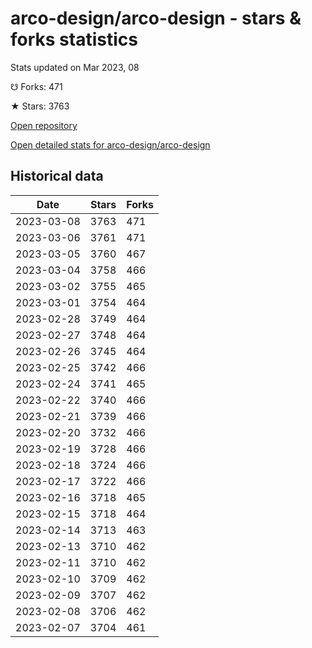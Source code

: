 # arco-design/arco-design - stars & forks statistics

Stats updated on Mar 2023, 08

☋ Forks: 471

★ Stars: 3763

[Open repository](https://github.com/arco-design/arco-design)

[Open detailed stats for arco-design/arco-design](https://reviewgithub.com/rep/arco-design/arco-design)

## Historical data
| Date | Stars | Forks |
|------|-------|-------|
| 2023-03-08 | 3763 | 471 | 
| 2023-03-06 | 3761 | 471 | 
| 2023-03-05 | 3760 | 467 | 
| 2023-03-04 | 3758 | 466 | 
| 2023-03-02 | 3755 | 465 | 
| 2023-03-01 | 3754 | 464 | 
| 2023-02-28 | 3749 | 464 | 
| 2023-02-27 | 3748 | 464 | 
| 2023-02-26 | 3745 | 464 | 
| 2023-02-25 | 3742 | 466 | 
| 2023-02-24 | 3741 | 465 | 
| 2023-02-22 | 3740 | 466 | 
| 2023-02-21 | 3739 | 466 | 
| 2023-02-20 | 3732 | 466 | 
| 2023-02-19 | 3728 | 466 | 
| 2023-02-18 | 3724 | 466 | 
| 2023-02-17 | 3722 | 466 | 
| 2023-02-16 | 3718 | 465 | 
| 2023-02-15 | 3718 | 464 | 
| 2023-02-14 | 3713 | 463 | 
| 2023-02-13 | 3710 | 462 | 
| 2023-02-11 | 3710 | 462 | 
| 2023-02-10 | 3709 | 462 | 
| 2023-02-09 | 3707 | 462 | 
| 2023-02-08 | 3706 | 462 | 
| 2023-02-07 | 3704 | 461 | 

